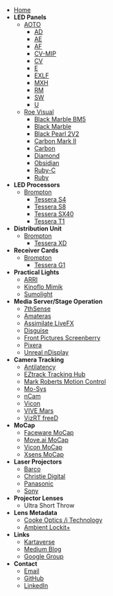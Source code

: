 <!-- docs/_sidebar.md -->
- [Home](/)
- **LED Panels**
  - [AOTO](//)
    - [AD](data/AOTO-AD)
    - [AE](data/AOTO-AE)
    - [AF](data/AOTO-AF)
    - [CV-MIP](data/AOTO-CV-MIP)
    - [CV](data/AOTO-CV)
    - [E](data/AOTO-E)
    - [EXLF](data/AOTO-EXLF)
    - [MXH](data/AOTO-MXH)
    - [RM](data/AOTO-RM)
    - [SW](data/AOTO-SW)
    - [U](data/AOTO-U)
  - [Roe Visual](https://www.roevisual.com/en/)
    - [Black Marble BM5](https://www.roevisual.com/en/products/black-marble-bm5)
    - [Black Marble](https://www.roevisual.com/en/products/black-marble-bm4)
    - [Black Pearl 2V2](https://www.roevisual.com/en/products/black-pearl-2v2)
    - [Carbon Mark II](data/ROE-Carbon-Mark-2)
    - [Carbon](https://www.roevisual.com/en/products/carbon)
    - [Diamond](https://www.roevisual.com/en/products/diamond)
    - [Obsidian](data/ROE-Obsidian)
    - [Ruby-C](https://www.roevisual.com/en/products/ruby-c)
    - [Ruby](https://www.roevisual.com/en/products/ruby)
- **LED Processors**
  - [Brompton](https://www.bromptontech.com/)
    - [Tessera S4](https://www.bromptontech.com/product/s4/)
    - [Tessera S8](https://www.bromptontech.com/product/s8/)
    - [Tessera SX40](https://www.bromptontech.com/product/sx40/)
    - [Tessera T1](https://www.bromptontech.com/product/t1/)
- **Distribution Unit**
  - [Brompton](https://www.bromptontech.com/)
    - [Tessera XD](https://www.bromptontech.com/product/xd/)
- **Receiver Cards**
  - [Brompton](https://www.bromptontech.com/)
    - [Tessera G1](https://www.bromptontech.com/product/receiver-cards/)
- **Practical Lights**
  - [ARRI](https://www.arri.com/en/lighting/led)
  - [Kinoflo Mimik](https://kinoflo.com/mimik/)
  - [Sumolight](https://sumolight.com/)
- **Media Server/Stage Operation**
  - [7thSense](https://7thsense.one/)
  - [Amateras](https://www.orihalcon.co.jp/amateras/index_en.html)
  - [Assimilate LiveFX](https://www.assimilateinc.com/products/livefx/)
  - [Disguise](https://www.disguise.one/en)
  - [Front Pictures Screenberry](https://domes.frontpictures.com/software/screenberry/)
  - [Pixera](https://pixera.one/en/)
  - [Unreal nDisplay](https://dev.epicgames.com/documentation/en-us/unreal-engine/ndisplay-overview-for-unreal-engine)
- **Camera Tracking**
  - [Antilatency](https://antilatency.com/)
  - [EZtrack Tracking Hub](https://eztrack.studio/)
  - [Mark Roberts Motion Control](https://www.mrmoco.com/)
  - [Mo-Sys](https://www.mo-sys.com/)
  - [nCam](https://www.ncam-tech.com/)
  - [Vicon](https://www.vicon.com)
  - [VIVE Mars](https://mars.vive.com/)
  - [VizRT freeD](https://docs.vizrt.com/tracking-hub-guide/1.0/description_of_the_freed_protocol.html)
- **MoCap**
  - [Faceware MoCap](https://facewaretech.com)
  - [Move.ai MoCap](https://www.move.ai)
  - [Vicon MoCap](https://www.vicon.com)
  - [Xsens MoCap](https://www.xsens.com/)
- **Laser Projectors**
  - [Barco](https://www.barco.com/en)
  - [Christie Digital](https://www.christiedigital.com/products/projectors/all-projectors/)
  - [Panasonic](https://connect.na.panasonic.ca/)
  - [Sony](https://www.sony.ca/en/projectors)
- **Projector Lenses**
  - Ultra Short Throw
- **Lens Metadata**
  - [Cooke Optics /i Technology](https://cookeoptics.com/i-technology/)
  - [Ambient Lockit+](https://ambient.de/en/products/acn-lp-lockit-metadateninterface)
- **Links**
  - [Kartaverse](https://github.com/kartaverse)
  - [Medium Blog](https://medium.com/@andrewhazelden)
  - [Google Group](https://groups.google.com/g/kartaverse/)
- **Contact**
  - [Email](mailto:andrew@andrewhazelden.com)
  - [GitHub](https://github.com/AndrewHazelden)
  - [LinkedIn](https://www.linkedin.com/in/andrewhazelden/)